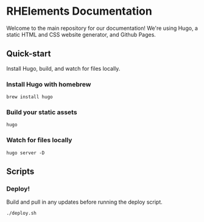 # RHElements Documentation

Welcome to the main repository for our documentation! 
We're using Hugo, a static HTML and CSS website generator, and Github Pages.

## Quick-start
Install Hugo, build, and watch for files locally.

### Install Hugo with homebrew
```
brew install hugo
```

### Build your static assets
```
hugo
```

### Watch for files locally
```
hugo server -D
```

## Scripts

### Deploy!
Build and pull in any updates before running the deploy script.
```
./deploy.sh
```